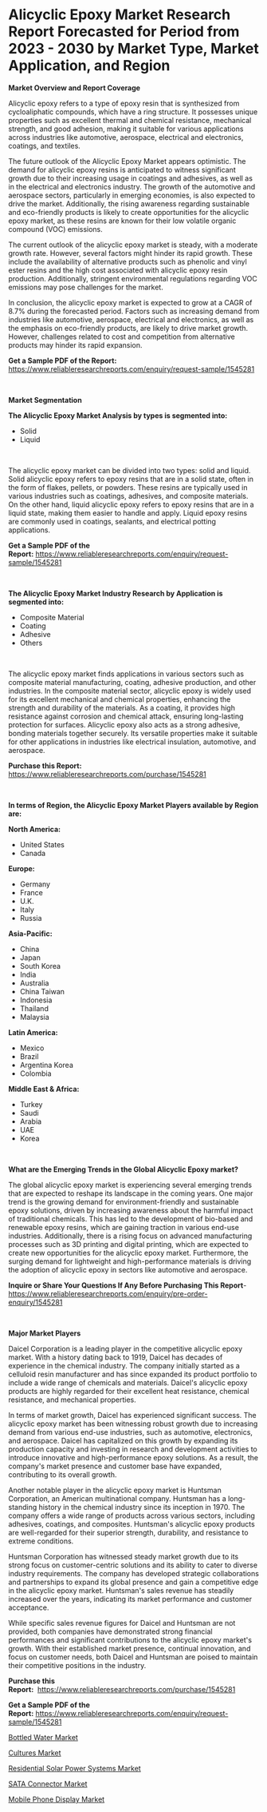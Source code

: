 <p><h1>Alicyclic Epoxy Market Research Report Forecasted for Period from 2023 -  2030 by Market Type, Market Application, and Region</h1></p><p><strong>Market Overview and Report Coverage</strong></p>
<p><p>Alicyclic epoxy refers to a type of epoxy resin that is synthesized from cycloaliphatic compounds, which have a ring structure. It possesses unique properties such as excellent thermal and chemical resistance, mechanical strength, and good adhesion, making it suitable for various applications across industries like automotive, aerospace, electrical and electronics, coatings, and textiles.</p><p>The future outlook of the Alicyclic Epoxy Market appears optimistic. The demand for alicyclic epoxy resins is anticipated to witness significant growth due to their increasing usage in coatings and adhesives, as well as in the electrical and electronics industry. The growth of the automotive and aerospace sectors, particularly in emerging economies, is also expected to drive the market. Additionally, the rising awareness regarding sustainable and eco-friendly products is likely to create opportunities for the alicyclic epoxy market, as these resins are known for their low volatile organic compound (VOC) emissions.</p><p>The current outlook of the alicyclic epoxy market is steady, with a moderate growth rate. However, several factors might hinder its rapid growth. These include the availability of alternative products such as phenolic and vinyl ester resins and the high cost associated with alicyclic epoxy resin production. Additionally, stringent environmental regulations regarding VOC emissions may pose challenges for the market.</p><p>In conclusion, the alicyclic epoxy market is expected to grow at a CAGR of 8.7% during the forecasted period. Factors such as increasing demand from industries like automotive, aerospace, electrical and electronics, as well as the emphasis on eco-friendly products, are likely to drive market growth. However, challenges related to cost and competition from alternative products may hinder its rapid expansion.</p></p>
<p><strong>Get a Sample PDF of the Report:</strong> <a href="https://www.reliableresearchreports.com/enquiry/request-sample/1545281">https://www.reliableresearchreports.com/enquiry/request-sample/1545281</a></p>
<p>&nbsp;</p>
<p><strong>Market Segmentation</strong></p>
<p><strong>The Alicyclic Epoxy Market Analysis by types is segmented into:</strong></p>
<p><ul><li>Solid</li><li>Liquid</li></ul></p>
<p>&nbsp;</p>
<p><p>The alicyclic epoxy market can be divided into two types: solid and liquid. Solid alicyclic epoxy refers to epoxy resins that are in a solid state, often in the form of flakes, pellets, or powders. These resins are typically used in various industries such as coatings, adhesives, and composite materials. On the other hand, liquid alicyclic epoxy refers to epoxy resins that are in a liquid state, making them easier to handle and apply. Liquid epoxy resins are commonly used in coatings, sealants, and electrical potting applications.</p></p>
<p><strong>Get a Sample PDF of the Report:</strong>&nbsp;<a href="https://www.reliableresearchreports.com/enquiry/request-sample/1545281">https://www.reliableresearchreports.com/enquiry/request-sample/1545281</a></p>
<p>&nbsp;</p>
<p><strong>The Alicyclic Epoxy Market Industry Research by Application is segmented into:</strong></p>
<p><ul><li>Composite Material</li><li>Coating</li><li>Adhesive</li><li>Others</li></ul></p>
<p>&nbsp;</p>
<p><p>The alicyclic epoxy market finds applications in various sectors such as composite material manufacturing, coating, adhesive production, and other industries. In the composite material sector, alicyclic epoxy is widely used for its excellent mechanical and chemical properties, enhancing the strength and durability of the materials. As a coating, it provides high resistance against corrosion and chemical attack, ensuring long-lasting protection for surfaces. Alicyclic epoxy also acts as a strong adhesive, bonding materials together securely. Its versatile properties make it suitable for other applications in industries like electrical insulation, automotive, and aerospace.</p></p>
<p><strong>Purchase this Report:</strong>&nbsp; <a href="https://www.reliableresearchreports.com/purchase/1545281">https://www.reliableresearchreports.com/purchase/1545281</a></p>
<p>&nbsp;</p>
<p><strong>In terms of Region, the Alicyclic Epoxy Market Players available by Region are:</strong></p>
<p>
    <p> <strong> North America: </strong>
        <ul>
            <li>United States</li>
            <li>Canada</li>
        </ul>
        </p> 
    <p> <strong> Europe: </strong>
        <ul>
            <li>Germany</li>
            <li>France</li>
            <li>U.K.</li>
            <li>Italy</li>
            <li>Russia</li>
        </ul>
        </p> 
    <p> <strong> Asia-Pacific: </strong>
        <ul>
            <li>China</li>
            <li>Japan</li>
            <li>South Korea</li>
            <li>India</li>
            <li>Australia</li>
            <li>China Taiwan</li>
            <li>Indonesia</li>
            <li>Thailand</li>
            <li>Malaysia</li>
        </ul>
        </p> 
    <p> <strong> Latin America: </strong>
        <ul>
            <li>Mexico</li>
            <li>Brazil</li>
            <li>Argentina Korea</li>
            <li>Colombia</li>
        </ul>
        </p> 
    <p> <strong> Middle East & Africa: </strong>
        <ul>
            <li>Turkey</li>
            <li>Saudi</li>
            <li>Arabia</li>
            <li>UAE</li>
            <li>Korea</li>
        </ul>
    </p>
    </p>
<p>&nbsp;</p>
<p><strong>What are the Emerging Trends in the Global Alicyclic Epoxy market?</strong></p>
<p><p>The global alicyclic epoxy market is experiencing several emerging trends that are expected to reshape its landscape in the coming years. One major trend is the growing demand for environment-friendly and sustainable epoxy solutions, driven by increasing awareness about the harmful impact of traditional chemicals. This has led to the development of bio-based and renewable epoxy resins, which are gaining traction in various end-use industries. Additionally, there is a rising focus on advanced manufacturing processes such as 3D printing and digital printing, which are expected to create new opportunities for the alicyclic epoxy market. Furthermore, the surging demand for lightweight and high-performance materials is driving the adoption of alicyclic epoxy in sectors like automotive and aerospace.</p></p>
<p><strong>Inquire or Share Your Questions If Any Before Purchasing This Report</strong>- <a href="https://www.reliableresearchreports.com/enquiry/pre-order-enquiry/1545281">https://www.reliableresearchreports.com/enquiry/pre-order-enquiry/1545281</a></p>
<p>&nbsp;</p>
<p><strong>Major Market Players</strong></p>
<p><p>Daicel Corporation is a leading player in the competitive alicyclic epoxy market. With a history dating back to 1919, Daicel has decades of experience in the chemical industry. The company initially started as a celluloid resin manufacturer and has since expanded its product portfolio to include a wide range of chemicals and materials. Daicel's alicyclic epoxy products are highly regarded for their excellent heat resistance, chemical resistance, and mechanical properties.</p><p>In terms of market growth, Daicel has experienced significant success. The alicyclic epoxy market has been witnessing robust growth due to increasing demand from various end-use industries, such as automotive, electronics, and aerospace. Daicel has capitalized on this growth by expanding its production capacity and investing in research and development activities to introduce innovative and high-performance epoxy solutions. As a result, the company's market presence and customer base have expanded, contributing to its overall growth.</p><p>Another notable player in the alicyclic epoxy market is Huntsman Corporation, an American multinational company. Huntsman has a long-standing history in the chemical industry since its inception in 1970. The company offers a wide range of products across various sectors, including adhesives, coatings, and composites. Huntsman's alicyclic epoxy products are well-regarded for their superior strength, durability, and resistance to extreme conditions.</p><p>Huntsman Corporation has witnessed steady market growth due to its strong focus on customer-centric solutions and its ability to cater to diverse industry requirements. The company has developed strategic collaborations and partnerships to expand its global presence and gain a competitive edge in the alicyclic epoxy market. Huntsman's sales revenue has steadily increased over the years, indicating its market performance and customer acceptance.</p><p>While specific sales revenue figures for Daicel and Huntsman are not provided, both companies have demonstrated strong financial performances and significant contributions to the alicyclic epoxy market's growth. With their established market presence, continual innovation, and focus on customer needs, both Daicel and Huntsman are poised to maintain their competitive positions in the industry.</p></p>
<p><strong>Purchase this Report:</strong>&nbsp;&nbsp;<a href="https://www.reliableresearchreports.com/purchase/1545281">https://www.reliableresearchreports.com/purchase/1545281</a></p>
<p></p>
<p><strong>Get a Sample PDF of the Report:</strong>&nbsp;<a href="https://www.reliableresearchreports.com/enquiry/request-sample/1545281">https://www.reliableresearchreports.com/enquiry/request-sample/1545281</a></p>
<p><p><a href="https://medium.com/@jackyhammes/bottled-water-market-size-and-market-trends-complete-industry-overview-2023-to-2030-a440e86f856d">Bottled Water Market</a></p><p><a href="https://medium.com/@malliekozey2023/cultures-nbsp-market-focuses-on-market-share-size-and-projected-forecast-till-2030-06c91168b12a">Cultures Market</a></p><p><a href="https://medium.com/@jackybrekke/residential-solar-power-systems-market-trends-and-market-analysis-forecasted-for-period-2023-2030-2e4fcd1a0e34">Residential Solar Power Systems Market</a></p><p><a href="https://medium.com/@elyssablick/sata-connector-market-size-cagr-trends-2024-2030-e498b5127fc4">SATA Connector Market</a></p><p><a href="https://medium.com/@randyrose31/mobile-phone-display-market-comprehensive-assessment-by-type-application-and-geography-9a7010f43fbd">Mobile Phone Display Market</a></p></p>